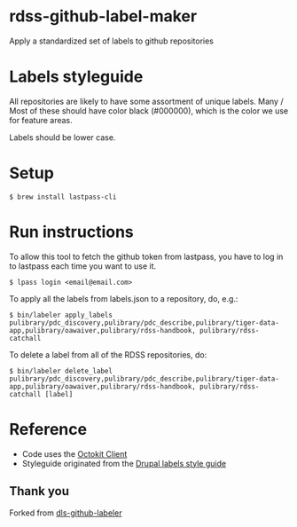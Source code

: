 # rdss-github-label-maker

Apply a standardized set of labels to github repositories

# Labels styleguide

All repositories are likely to have some assortment of unique labels. Many / Most of these should have color black (#000000), which is the color we use for feature areas.

Labels should be lower case.

# Setup

```
$ brew install lastpass-cli
```

# Run instructions

To allow this tool to fetch the github token from lastpass, you have to log in
to lastpass each time you want to use it.

```
$ lpass login <email@email.com>
```

To apply all the labels from labels.json to a repository, do, e.g.:

```
$ bin/labeler apply_labels pulibrary/pdc_discovery,pulibrary/pdc_describe,pulibrary/tiger-data-app,pulibrary/oawaiver,pulibrary/rdss-handbook, pulibrary/rdss-catchall
```

To delete a label from all of the RDSS repositories, do:

```
$ bin/labeler delete_label pulibrary/pdc_discovery,pulibrary/pdc_describe,pulibrary/tiger-data-app,pulibrary/oawaiver,pulibrary/rdss-handbook, pulibrary/rdss-catchall [label]
```

# Reference
* Code uses the [Octokit Client](https://octokit.github.io/octokit.rb/Octokit/Client/Labels.html)
* Styleguide originated from the [Drupal labels style guide](https://github.com/pulibrary/pul_library_drupal/wiki/Issues-Label-Style-Guide)

## Thank you
Forked from [dls-github-labeler](https://github.com/pulibrary/dls-github-labeler/)
